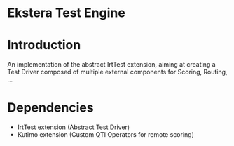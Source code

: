 Ekstera Test Engine
===================

# Introduction

An implementation of the abstract IrtTest extension, aiming at creating a Test Driver composed of multiple external components for Scoring, Routing, ...

# Dependencies

* IrtTest extension (Abstract Test Driver)
* Kutimo extension (Custom QTI Operators for remote scoring)
